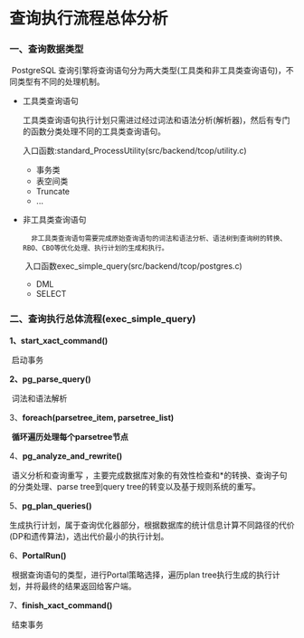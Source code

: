 # 		查询执行流程总体分析

### 一、查询数据类型

​	PostgreSQL 查询引擎将查询语句分为两大类型(工具类和非工具类查询语句)，不同类型有不同的处理机制。

- 工具类查询语句

  ​	工具类查询语句执行计划只需进过经过词法和语法分析(解析器)，然后有专门的函数分类处理不同的工具类查询语句。

  入口函数:standard_ProcessUtility(src/backend/tcop/utility.c)

  - 事务类
  - 表空间类
  - Truncate
  - ...

- 非工具类查询语句

    	非工具类查询语句需要完成原始查询语句的词法和语法分析、语法树到查询树的转换、RBO、CBO等优化处理、执行计划的生成和执行。

  ​	入口函数exec_simple_query(src/backend/tcop/postgres.c)

  - DML
  - SELECT

### 二、查询执行总体流程(exec_simple_query)

**1、start_xact_command()**

​	启动事务

**2、pg_parse_query()**

​	词法和语法解析

3、**foreach(parsetree_item, parsetree_list)**

​	**循环遍历处理每个parsetree节点**

4、**pg_analyze_and_rewrite()**

​	语义分析和查询重写 ，主要完成数据库对象的有效性检查和*的转换、查询子句的分类处理、parse tree到query tree的转变以及基于规则系统的重写。

5、**pg_plan_queries()**

​	生成执行计划，属于查询优化器部分，根据数据库的统计信息计算不同路径的代价(DP和遗传算法)，选出代价最小的执行计划。

6、**PortalRun()**

​	根据查询语句的类型，进行Portal策略选择，遍历plan tree执行生成的执行计划，并将最终的结果返回给客户端。

7、**finish_xact_command()**

​	结束事务





​	